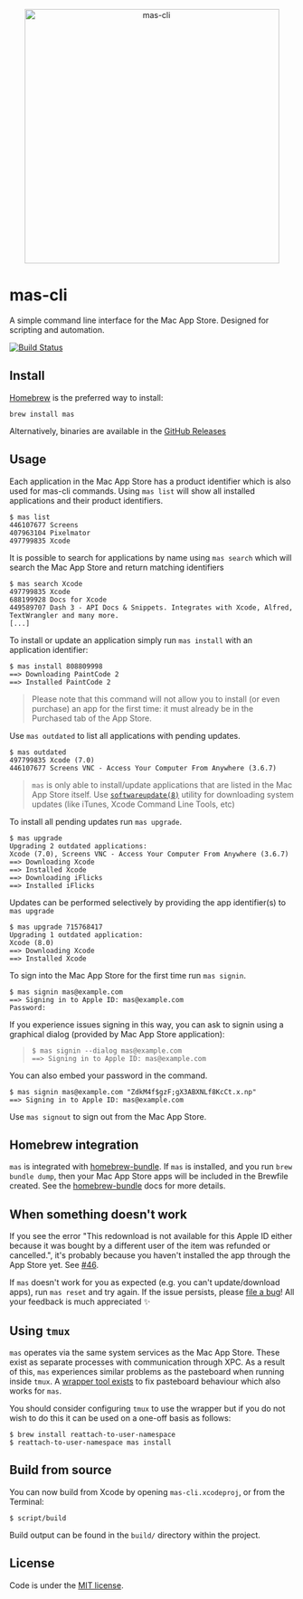 [<p align="center"><img src="mas-cli.png" alt="mas-cli" width="450" height="auto"></p>][mas-cli]

# mas-cli

A simple command line interface for the Mac App Store. Designed for scripting and automation.

[![Build Status](https://travis-ci.org/mas-cli/mas.svg?branch=master)](https://travis-ci.org/mas-cli/mas)

## Install

[Homebrew](http://brew.sh) is the preferred way to install:

    brew install mas

Alternatively, binaries are available in the [GitHub Releases](https://github.com/mas-cli/mas/releases)

## Usage

Each application in the Mac App Store has a product identifier which is also
used for mas-cli commands. Using `mas list` will show all installed
applications and their product identifiers.

    $ mas list
    446107677 Screens
    407963104 Pixelmator
    497799835 Xcode

It is possible to search for applications by name using `mas search` which
will search the Mac App Store and return matching identifiers

    $ mas search Xcode
    497799835 Xcode
    688199928 Docs for Xcode
    449589707 Dash 3 - API Docs & Snippets. Integrates with Xcode, Alfred, TextWrangler and many more.
    [...]

To install or update an application simply run `mas install` with an
application identifier:

    $ mas install 808809998
    ==> Downloading PaintCode 2
    ==> Installed PaintCode 2

> Please note that this command will not allow you to install (or even purchase) an app for the first time: it must already be in the Purchased tab of the App Store.

Use `mas outdated` to list all applications with pending updates.

    $ mas outdated
    497799835 Xcode (7.0)
    446107677 Screens VNC - Access Your Computer From Anywhere (3.6.7)

> `mas` is only able to install/update applications that are listed in the Mac App Store itself. Use [`softwareupdate(8)`](https://developer.apple.com/legacy/library/documentation/Darwin/Reference/ManPages/man8/softwareupdate.8.html) utility for downloading system updates (like iTunes, Xcode Command Line Tools, etc)

To install all pending updates run `mas upgrade`.

    $ mas upgrade
    Upgrading 2 outdated applications:
    Xcode (7.0), Screens VNC - Access Your Computer From Anywhere (3.6.7)
    ==> Downloading Xcode
    ==> Installed Xcode    
    ==> Downloading iFlicks
    ==> Installed iFlicks    

Updates can be performed selectively by providing the app identifier(s) to
`mas upgrade`

    $ mas upgrade 715768417
    Upgrading 1 outdated application:
    Xcode (8.0)
    ==> Downloading Xcode
    ==> Installed Xcode

To sign into the Mac App Store for the first time run `mas signin`.

    $ mas signin mas@example.com
    ==> Signing in to Apple ID: mas@example.com
    Password:

If you experience issues signing in this way, you can ask to signin using a graphical dialog (provided by Mac App Store application):
>
>     $ mas signin --dialog mas@example.com
>     ==> Signing in to Apple ID: mas@example.com

You can also embed your password in the command.

    $ mas signin mas@example.com "ZdkM4f$gzF;gX3ABXNLf8KcCt.x.np"
    ==> Signing in to Apple ID: mas@example.com

Use `mas signout` to sign out from the Mac App Store.

## Homebrew integration

`mas` is integrated with [homebrew-bundle](https://github.com/Homebrew/homebrew-bundle). If `mas` is installed, and you run `brew bundle dump`, then your Mac App Store apps will be included in the Brewfile created. See the [homebrew-bundle](https://github.com/Homebrew/homebrew-bundle) docs for more details.

## When something doesn't work

If you see the error "This redownload is not available for this Apple ID either because it was bought by a different user of the item was refunded or cancelled.", it's probably because you haven't installed the app through the App Store yet. See [#46](https://github.com/mas-cli/mas/issues/46#issuecomment-248581233).

If `mas` doesn't work for you as expected (e.g. you can't update/download apps), run `mas reset` and try again. If the issue persists, please [file a bug](https://github.com/mas-cli/mas/issues/new)! All your feedback is much appreciated ✨

## Using `tmux`

`mas` operates via the same system services as the Mac App Store. These exist as
separate processes with communication through XPC. As a result of this, `mas`
experiences similar problems as the pasteboard when running inside `tmux`. A
[wrapper tool exists](https://github.com/ChrisJohnsen/tmux-MacOSX-pasteboard) to
fix pasteboard behaviour which also works for `mas`.

You should consider configuring `tmux` to use the wrapper but if you do not wish
to do this it can be used on a one-off basis as follows:

```
$ brew install reattach-to-user-namespace
$ reattach-to-user-namespace mas install
```

## Build from source

You can now build from Xcode by opening `mas-cli.xcodeproj`, or from the Terminal:

```
$ script/build
```

Build output can be found in the `build/` directory within the project.

## License

Code is under the [MIT license](LICENSE).

[mas-cli]: https://github.com/mas-cli/mas
